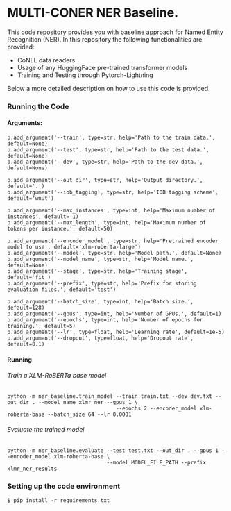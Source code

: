 # MULTI-CONER NER Baseline.

This code repository provides you with baseline approach for Named Entity Recognition (NER). In this repository the following functionalities are provided:

- CoNLL data readers
- Usage of any HuggingFace pre-trained transformer models
- Training and Testing through Pytorch-Lightning  

Below a more detailed description on how to use this code is provided.

### Running the Code

#### Arguments:
```
p.add_argument('--train', type=str, help='Path to the train data.', default=None)
p.add_argument('--test', type=str, help='Path to the test data.', default=None)
p.add_argument('--dev', type=str, help='Path to the dev data.', default=None)

p.add_argument('--out_dir', type=str, help='Output directory.', default='.')
p.add_argument('--iob_tagging', type=str, help='IOB tagging scheme', default='wnut')

p.add_argument('--max_instances', type=int, help='Maximum number of instances', default=-1)
p.add_argument('--max_length', type=int, help='Maximum number of tokens per instance.', default=50)

p.add_argument('--encoder_model', type=str, help='Pretrained encoder model to use', default='xlm-roberta-large')
p.add_argument('--model', type=str, help='Model path.', default=None)
p.add_argument('--model_name', type=str, help='Model name.', default=None)
p.add_argument('--stage', type=str, help='Training stage', default='fit')
p.add_argument('--prefix', type=str, help='Prefix for storing evaluation files.', default='test')

p.add_argument('--batch_size', type=int, help='Batch size.', default=128)
p.add_argument('--gpus', type=int, help='Number of GPUs.', default=1)
p.add_argument('--epochs', type=int, help='Number of epochs for training.', default=5)
p.add_argument('--lr', type=float, help='Learning rate', default=1e-5)
p.add_argument('--dropout', type=float, help='Dropout rate', default=0.1)
``` 

#### Running 

###### Train a XLM-RoBERTa base model
```
python -m ner_baseline.train_model --train train.txt --dev dev.txt --out_dir . --model_name xlmr_ner --gpus 1 \
                                   --epochs 2 --encoder_model xlm-roberta-base --batch_size 64 --lr 0.0001
```

###### Evaluate the trained model
```
python -m ner_baseline.evaluate --test test.txt --out_dir . --gpus 1 --encoder_model xlm-roberta-base \
                                --model MODEL_FILE_PATH --prefix xlmr_ner_results

```

### Setting up the code environment

```
$ pip install -r requirements.txt
```
